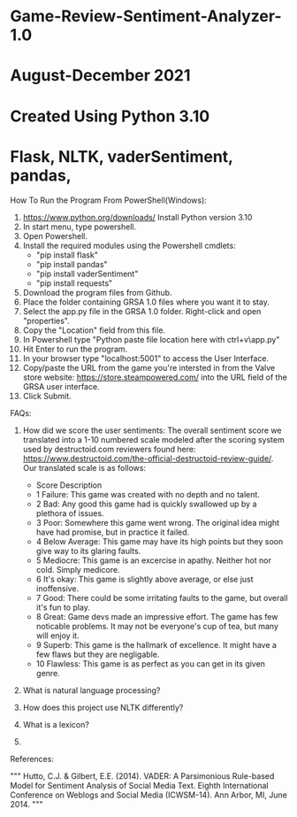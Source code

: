 # Game-Review-Sentiment-Analyzer-1.0
# August-December 2021 
# 
# Created Using Python 3.10
# Flask, NLTK, vaderSentiment, pandas, 


How To Run the Program From PowerShell(Windows):

1. https://www.python.org/downloads/ Install Python version 3.10
2. In start menu, type powershell.
3. Open Powershell.
4. Install the required modules using the Powershell cmdlets:
   - "pip install flask"
   - "pip install pandas"
   - "pip install vaderSentiment"
   - "pip install requests"
5. Download the program files from Github. 
6. Place the folder containing GRSA 1.0 files where you want it to stay.
7. Select the app.py file in the GRSA 1.0 folder. Right-click and open "properties".
8. Copy the "Location" field from this file.
9. In Powershell type "Python paste file location here with ctrl+v\app.py"
10. Hit Enter to run the program.
11. In your browser type "localhost:5001" to access the User Interface.
12. Copy/paste the URL from the game you're intersted in from the Valve store website: https://store.steampowered.com/ into the URL field of the GRSA user interface.
13. Click Submit.



FAQs:

1. How did we score the user sentiments: 
The overall sentiment score we translated into a 1-10 numbered scale modeled after the scoring system used by destructoid.com 
reviewers found here: https://www.destructoid.com/the-official-destructoid-review-guide/. Our translated scale is as follows:

   - Score				Description
   - 1 Failure: 		This game was created with no depth and no talent.
   - 2 Bad: 			Any good this game had is quickly swallowed up by a plethora of issues.
   - 3 Poor: 			Somewhere this game went wrong. The original idea might have had promise, but in practice it failed.
   - 4 Below Average: 	This game may have its high points but they soon give way to its glaring faults.
   - 5 Mediocre: 		This game is an excercise in apathy. Neither hot nor cold. Simply medicore.
   - 6 It's okay: 		This game is slightly above average, or else just inoffensive.
   - 7 Good: 			There could be some irritating faults to the game, but overall it's fun to play.
   - 8 Great: 			Game devs made an impressive effort. The game has few noticable problems. It may not be everyone's cup of tea, but many will enjoy it.
   - 9 Superb: 			This game is the hallmark of excellence. It might have a few flaws but they are negligable.
   - 10 Flawless: 		This game is as perfect as you can get in its given genre.

2. What is natural language processing?

3. How does this project use NLTK differently?

4. What is a lexicon?

5. 


References:

"""
Hutto, C.J. & Gilbert, E.E. (2014). VADER: A Parsimonious Rule-based Model for
Sentiment Analysis of Social Media Text. Eighth International Conference on
Weblogs and Social Media (ICWSM-14). Ann Arbor, MI, June 2014.
"""